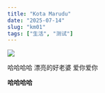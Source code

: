 ```yaml
---
title: "Kota Marudu"
date: "2025-07-14"
slug: "km01"
tags: ["生活", "测试"]
---
```

![](https://prod-files-secure.s3.us-west-2.amazonaws.com/112d0858-5090-4d34-a606-b75eb8d65fd2/c7b45876-473c-4fb6-85d3-cb84a84bfc51/1000201235.jpg?X-Amz-Algorithm=AWS4-HMAC-SHA256&X-Amz-Content-Sha256=UNSIGNED-PAYLOAD&X-Amz-Credential=ASIAZI2LB466SUNT6ODD%2F20250725%2Fus-west-2%2Fs3%2Faws4_request&X-Amz-Date=20250725T094324Z&X-Amz-Expires=3600&X-Amz-Security-Token=IQoJb3JpZ2luX2VjEBoaCXVzLXdlc3QtMiJHMEUCIARqWKnDURTeS1a4zSWCMqbM1uX0NtaUck9JpGY9h4gsAiEArsb2h%2BHyW9G3aVAp3IfpSpxHPf%2BINoeFMGR3MmcK6Rwq%2FwMIQhAAGgw2Mzc0MjMxODM4MDUiDGbNr6MvMLNVmwk7rCrcA%2FaRvk0FZcb%2FFy2vcEcKHuItmc4vv9YQI%2BALFzBO5oFfN4RTRe0jiqoZVER%2BZRg%2FshSZYpqMmFeqSY01yPBWmn7SsiUX0sAHPJsElSkRHHTaNVVVlg2G0o9W8LC3Rbwt6%2FqMpIc0bMMFct%2B78TksQ997UeKw0%2BYUH2CTrmofQifZlvAV5nowzhEE3xwe07QHkBrgoze%2FE7cqdk38CCsBFIJrduCmbgmW%2FGv7jWXVdfIjzAxNLH9C%2BGBWzM%2BV8kL9SMJJD4Z9pSSHSMT5tiW%2B47qfmSAI06MMCt%2FYalNddJ8%2Bp3gIIE10I0f8oKecCrUr7tM%2FbWFejQLNAM5o11RHNeRqFPNpkZg%2BIDpE3GYEWADT4Ga9ADmvUwhm50RUeJAMevuvh%2B7F6AM2Yo6OoZzBpb0uDBQBRE5Su2fHqhUoBuyoPWQ1BB2%2Bf5xojBJ4JIf1KsdPqw%2FEHlleNWAsEYCYuTa6bxYpImvM8NsB9%2FCSePCbdjbAOguDZNt42RGq0XtSq5cSqHSy4Y9XEuvYw836GSDNW3bQTbiHxsc1M0zXoiOdXYsqlX3US3wkeSxFMsO1w0qZSkZ53AJiBuIELIhAeFVjUhvq6v57ldg9yQW9hxDmbduWCpEyKcf18IrXMKKYjcQGOqUBE5NqT2QhqsoTV0A2QF11Up4Ya68xD1YL9X7R%2Fdi9NkGlls%2Fb6mBKJpn6OWsM2ZUh3YZergwGFe7GLvA3oFhkXxQNrnRtUFX%2FCQKeeYR1KI%2F3aT8d9fgfMpeKI1BzuUyfiIN2sflCq55BGWLRFWHD%2Fv5IBWE2w1i1npfwxSM6yrocovF2W4VYuuuXWp%2F03MwQU0la4MDnFcdIx%2F674Eo0RNSP9N67&X-Amz-Signature=d2d695f42acf4fb15bdabd2a086650c9460802ead85b0025a3bc3d0000595aa3&X-Amz-SignedHeaders=host&x-amz-checksum-mode=ENABLED&x-id=GetObject)


哈哈哈哈  漂亮的好老婆  爱你爱你


**哈哈哈哈**

